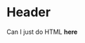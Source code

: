 <!-- TITLE: In A Folder Page -->
<!-- SUBTITLE: A quick summary of In A Folder Page -->

# Header

<p>Can I just do HTML <b>here</b></p>